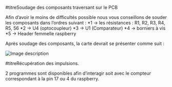 #titreSoudage des composants traversant sur le PCB

Afin d’avoir le moins de difficultés possible nous vous conseillons de souder les composants dans l’ordres suivant :
*1 -> les résistances : R1, R2, R3, R4, R5, 56
*2 -> U4 (optocoupleur)
*3 -> U1 (Comparateur)
*4 -> borniers à vis
*5 -> Header femmelle raspberry

Après soudage des composants, la carte devrait se présenter comme suit : 

![Image description](https://user-images.githubusercontent.com/39769580/76011441-e2f65300-5f14-11ea-81f8-4a562ae1b018.jpeg)


#titreRécupération des impulsions. 

2 programmes sont disponibles afin d’interagir soit avec le compteur correspondant à la pin 17 ou 4 du raspberry. 
